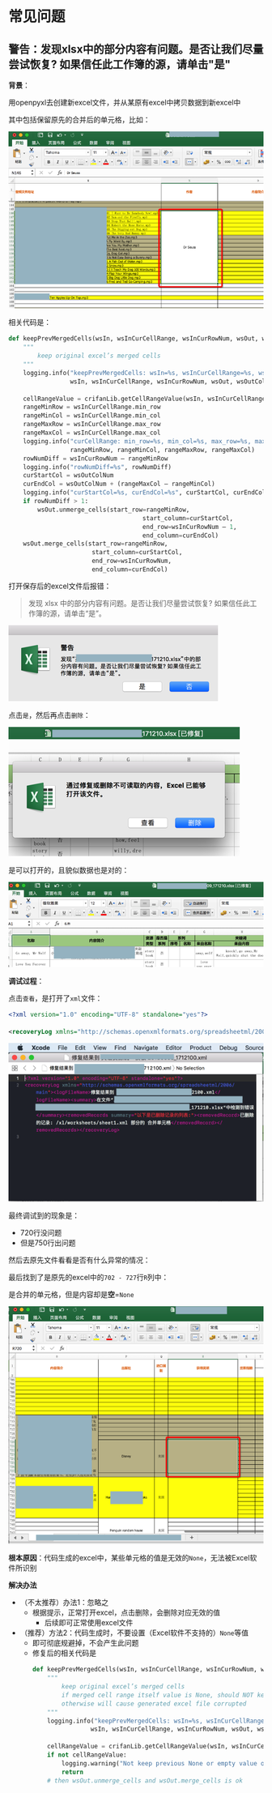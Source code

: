 # 常见问题

## 警告：发现xlsx中的部分内容有问题。是否让我们尽量尝试恢复? 如果信任此工作簿的源，请单击"是"

**背景**：

用openpyxl去创建新excel文件，并从某原有excel中拷贝数据到新excel中

其中包括保留原先的合并后的单元格，比如：

![excel_include_merged_cell](../../assets/img/excel_include_merged_cell.png)

相关代码是：

```python
def keepPrevMergedCells(wsIn, wsInCurCellRange, wsInCurRowNum, wsOut, wsOutColNum):
    """
        keep original excel’s merged cells
    """
    logging.info("keepPrevMergedCells: wsIn=%s, wsInCurCellRange=%s, wsInCurRowNum=%s, wsOut=%s, wsOutColNum=%s",
                 wsIn, wsInCurCellRange, wsInCurRowNum, wsOut, wsOutColNum)
 
    cellRangeValue = crifanLib.getCellRangeValue(wsIn, wsInCurCellRange)
    rangeMinRow = wsInCurCellRange.min_row
    rangeMinCol = wsInCurCellRange.min_col
    rangeMaxRow = wsInCurCellRange.max_row
    rangeMaxCol = wsInCurCellRange.max_col
    logging.info("curCellRange: min_row=%s, min_col=%s, max_row=%s, max_row=%s",
                 rangeMinRow, rangeMinCol, rangeMaxRow, rangeMaxCol)
    rowNumDiff = wsInCurRowNum – rangeMinRow
    logging.info("rowNumDiff=%s", rowNumDiff)
    curStartCol = wsOutColNum
    curEndCol = wsOutColNum + (rangeMaxCol – rangeMinCol)
    logging.info("curStartCol=%s, curEndCol=%s", curStartCol, curEndCol)
    if rowNumDiff > 1:
        wsOut.unmerge_cells(start_row=rangeMinRow,
                                     start_column=curStartCol,
                                     end_row=wsInCurRowNum – 1,
                                     end_column=curEndCol)
    wsOut.merge_cells(start_row=rangeMinRow,
                       start_column=curStartCol,
                       end_row=wsInCurRowNum,
                       end_column=curEndCol)
```

打开保存后的excel文件后报错：

> 发现 xlsx 中的部分内容有问题。是否让我们尽量尝试恢复? 如果信任此工作簿的源，请单击“是”。

![open_excel_part_problem](../../assets/img/open_excel_part_problem.png)

点击`是`，然后再点击`删除`：

![excel_click_yes_and_delete](../../assets/img/excel_click_yes_and_delete.png)

是可以打开的，且貌似数据也是对的：

![excel_open_seem_ok](../../assets/img/excel_open_seem_ok.png)

**调试过程**：

点击`查看`，是打开了`xml`文件：

```xml
<?xml version="1.0" encoding="UTF-8" standalone="yes"?>

<recoveryLog xmlns="http://schemas.openxmlformats.org/spreadsheetml/2006/main"><logFileName>修复结果到 xxx2100.xml</logFileName><summary>在文件“/Users/xxx210.xlsx”中检测到错误</summary><removedRecords summary="以下是已删除记录的列表:"><removedRecord>已删除的记录: /xl/worksheets/sheet1.xml 部分的 合并单元格</removedRecord></removedRecords></recoveryLog>
```

![excel_error_xml_file](../../assets/img/excel_error_xml_file.png)

最终调试到的现象是：

* 720行没问题
* 但是750行出问题

然后去原先文件看看是否有什么异常的情况：

最后找到了是原先的excel中的`702 - 727`行`R`列中：

是合并的单元格，但是内容却是**空**=`None`

![excel_cell_merged_none](../../assets/img/excel_cell_merged_none.png)

**根本原因**：代码生成的excel中，某些单元格的值是无效的`None`，无法被Excel软件所识别

**解决办法**

* （不太推荐）办法1：忽略之
  * 根据提示，正常打开excel，点击删除，会删除对应无效的值
    * 后续即可正常使用excel文件
* （推荐）方法2：代码生成时，不要设置（Excel软件不支持的）`None`等值
  * 即可彻底规避掉，不会产生此问题
  * 修复后的相关代码是
    ```python
    def keepPrevMergedCells(wsIn, wsInCurCellRange, wsInCurRowNum, wsOut, wsOutColNum):
        """
            keep original excel’s merged cells
            if merged cell range itself value is None, should NOT keep merged
            otherwise will cause generated excel file corrupted
        """
        logging.info("keepPrevMergedCells: wsIn=%s, wsInCurCellRange=%s, wsInCurRowNum=%s, wsOut=%s, wsOutColNum=%s",
                    wsIn, wsInCurCellRange, wsInCurRowNum, wsOut, wsOutColNum)
    
        cellRangeValue = crifanLib.getCellRangeValue(wsIn, wsInCurCellRange)
        if not cellRangeValue:
            logging.warning("Not keep previous None or empty value of merged cells")
            return
        # then wsOut.unmerge_cells and wsOut.merge_cells is ok
    ```
